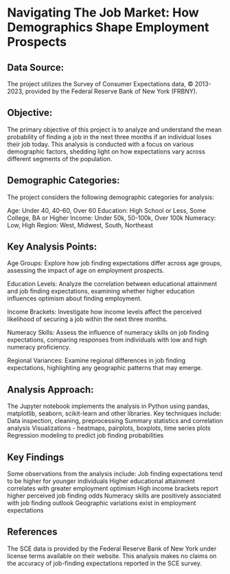 # Navigating The Job Market: How Demographics Shape Employment Prospects

## Data Source:
The project utilizes the Survey of Consumer Expectations data, © 2013-2023, provided by the Federal Reserve Bank of New York (FRBNY).

## Objective:
The primary objective of this project is to analyze and understand the mean probability of finding a job in the next three months if an individual loses their job today. This analysis is conducted with a focus on various demographic factors, shedding light on how expectations vary across different segments of the population.

## Demographic Categories:
The project considers the following demographic categories for analysis:

Age: Under 40, 40-60, Over 60
Education: High School or Less, Some College, BA or Higher
Income: Under 50k, 50-100k, Over 100k
Numeracy: Low, High
Region: West, Midwest, South, Northeast

## Key Analysis Points:

Age Groups: Explore how job finding expectations differ across age groups, assessing the impact of age on employment prospects.

Education Levels: Analyze the correlation between educational attainment and job finding expectations, examining whether higher education influences optimism about finding employment.

Income Brackets: Investigate how income levels affect the perceived likelihood of securing a job within the next three months.

Numeracy Skills: Assess the influence of numeracy skills on job finding expectations, comparing responses from individuals with low and high numeracy proficiency.

Regional Variances: Examine regional differences in job finding expectations, highlighting any geographic patterns that may emerge.

## Analysis Approach:
The Jupyter notebook implements the analysis in Python using pandas, matplotlib, seaborn, scikit-learn and other libraries. Key techniques include:
Data inspection, cleaning, preprocessing
Summary statistics and correlation analysis
Visualizations - heatmaps, pairplots, boxplots, time series plots
Regression modeling to predict job finding probabilities

## Key Findings
Some observations from the analysis include:
Job finding expectations tend to be higher for younger individuals
Higher educational attainment correlates with greater employment optimism
High income brackets report higher perceived job finding odds
Numeracy skills are positively associated with job finding outlook
Geographic variations exist in employment expectations

## References
The SCE data is provided by the Federal Reserve Bank of New York under license terms available on their website. This analysis makes no claims on the accuracy of job-finding expectations reported in the SCE survey.
